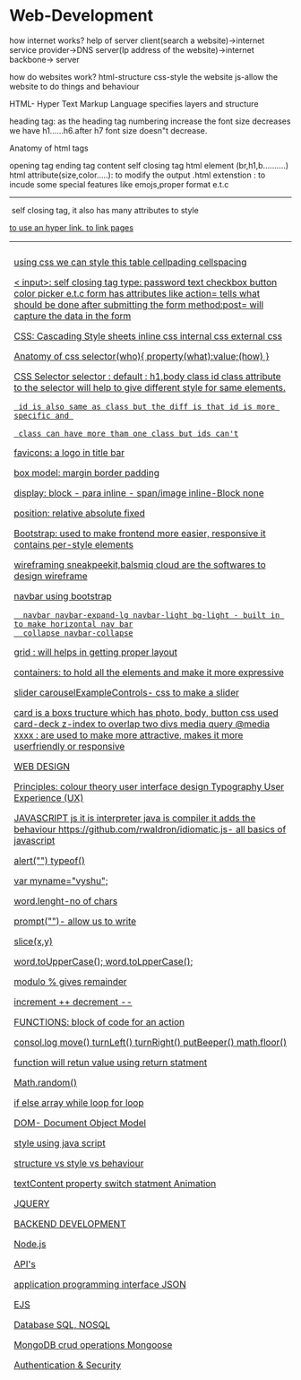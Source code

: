 # Web-Development

how internet works?
  help of server
   client(search a website)->internet service provider->DNS server(Ip address of the website)->internet backbone-> server

how do websites work?
  html-structure
  css-style the website
  js-allow the website to do things and behaviour

 
HTML- Hyper Text Markup Language
            specifies layers and structure

<tage name>
heading tag: as the heading tag numbering increase the font size decreases
 we have h1......h6.after h7 font size doesn"t decrease.

Anatomy of html tags
 
   opening tag
   ending tag
   content
   self closing tag
   html element (br,h1,b..........)
   html attribute(size,color.....): to modify the output
   .html extenstion
   <meta charset='utf8'> : to incude some special features like emojs,proper format e.t.c
   <hr>
  
<img> 
self closing tag, it also has many attributes to style

<a href="link"> to use an hyper link. to link pages

<table>
<thead>
<th>
<tbody>
<tfoot>
<tr>
  <td>

using css we can style this table
cellpading
cellspacing

<form>
   <label>
  < input>: self closing tag
      type: password
               text
               checkbox
               button
               color picker e.t.c
 form has attributes like action= tells what should be done after submitting the form
                                      method:post= will capture the data in the form


CSS: Cascading Style sheets
   inline css
   internal css
   external css
   
Anatomy of css
   selector(who){
                     property(what):value;(how)
               }

   
 CSS Selector
     selector : default : h1,body
                     class
                     id
     class attribute to the selector will help to give different style for same elements.

     id is also same as class but the diff is that id is more specific and 

     class can have more tham one class but ids can't

 favicons: a logo in title bar

box model:
          margin 
          border
          padding 

display:
       block - para
       inline - span/image
       inline-Block
       none
       
position:
      relative
      absolute
      fixed


Bootstrap:
    used to make frontend more easier, responsive
    it contains per-style elements

wireframing
     sneakpeekit,balsmiq cloud are the softwares to design wireframe

navbar using bootstrap 
   
      navbar navbar-expand-lg navbar-light bg-light - built in to make horizontal nav bar
      collapse navbar-collapse

grid : will helps in getting proper layout

containers: to hold all the elements and make it more expressive

slider
   carouselExampleControls- css to make a slider

card 
     is a boxs tructure which has photo, body, button 
      css used card-deck
z-index
        to overlap two divs
media query
   @media xxxx : are used to make more attractive, makes it more userfriendly or responsive



WEB DESIGN

Principles:
       colour theory
       user interface design
       Typography
       User Experience (UX)

JAVASCRIPT
     js it is interpreter
   java is compiler
it adds the behaviour 
https://github.com/rwaldron/idiomatic.js- all basics of javascript

alert("")
typeof()
 
var myname="vyshu";

word.lenght-no of chars

prompt("")- allow us to write

slice(x,y)

word.toUpperCase();
word.toLpperCase();

modulo % gives remainder

increment ++
decrement --

FUNCTIONS: block of code for an action

consol.log
move()
turnLeft()
turnRight()
putBeeper()
math.floor()

function will retun value using return statment

Math.random()

if else
array
while loop
for loop

DOM- Document Object Model

style using java script

structure vs style vs behaviour

textContent property
switch statment
Animation

JQUERY

BACKEND DEVELOPMENT

Node.js

API's

application programming interface
JSON

EJS

Database 
SQL, NOSQL

MongoDB
  crud operations
Mongoose

Authentication & Security
